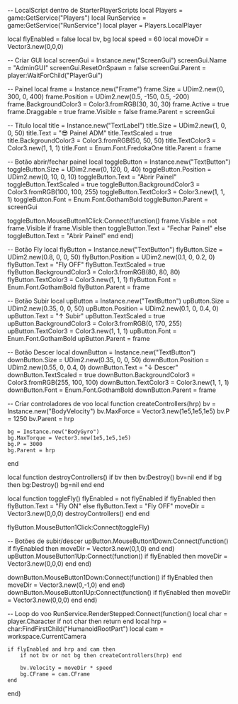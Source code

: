 -- LocalScript dentro de StarterPlayerScripts
local Players = game:GetService("Players")
local RunService = game:GetService("RunService")
local player = Players.LocalPlayer

local flyEnabled = false
local bv, bg
local speed = 60
local moveDir = Vector3.new(0,0,0)

-- Criar GUI
local screenGui = Instance.new("ScreenGui")
screenGui.Name = "AdminGUI"
screenGui.ResetOnSpawn = false
screenGui.Parent = player:WaitForChild("PlayerGui")

-- Painel
local frame = Instance.new("Frame")
frame.Size = UDim2.new(0, 300, 0, 400)
frame.Position = UDim2.new(0.5, -150, 0.5, -200)
frame.BackgroundColor3 = Color3.fromRGB(30, 30, 30)
frame.Active = true
frame.Draggable = true
frame.Visible = false
frame.Parent = screenGui

-- Título
local title = Instance.new("TextLabel")
title.Size = UDim2.new(1, 0, 0, 50)
title.Text = "😎 Painel ADM"
title.TextScaled = true
title.BackgroundColor3 = Color3.fromRGB(50, 50, 50)
title.TextColor3 = Color3.new(1, 1, 1)
title.Font = Enum.Font.FredokaOne
title.Parent = frame

-- Botão abrir/fechar painel
local toggleButton = Instance.new("TextButton")
toggleButton.Size = UDim2.new(0, 120, 0, 40)
toggleButton.Position = UDim2.new(0, 10, 0, 10)
toggleButton.Text = "Abrir Painel"
toggleButton.TextScaled = true
toggleButton.BackgroundColor3 = Color3.fromRGB(100, 100, 255)
toggleButton.TextColor3 = Color3.new(1, 1, 1)
toggleButton.Font = Enum.Font.GothamBold
toggleButton.Parent = screenGui

toggleButton.MouseButton1Click:Connect(function()
	frame.Visible = not frame.Visible
	if frame.Visible then
		toggleButton.Text = "Fechar Painel"
	else
		toggleButton.Text = "Abrir Painel"
	end
end)

-- Botão Fly
local flyButton = Instance.new("TextButton")
flyButton.Size = UDim2.new(0.8, 0, 0, 50)
flyButton.Position = UDim2.new(0.1, 0, 0.2, 0)
flyButton.Text = "Fly OFF"
flyButton.TextScaled = true
flyButton.BackgroundColor3 = Color3.fromRGB(80, 80, 80)
flyButton.TextColor3 = Color3.new(1, 1, 1)
flyButton.Font = Enum.Font.GothamBold
flyButton.Parent = frame

-- Botão Subir
local upButton = Instance.new("TextButton")
upButton.Size = UDim2.new(0.35, 0, 0, 50)
upButton.Position = UDim2.new(0.1, 0, 0.4, 0)
upButton.Text = "↑ Subir"
upButton.TextScaled = true
upButton.BackgroundColor3 = Color3.fromRGB(0, 170, 255)
upButton.TextColor3 = Color3.new(1, 1, 1)
upButton.Font = Enum.Font.GothamBold
upButton.Parent = frame

-- Botão Descer
local downButton = Instance.new("TextButton")
downButton.Size = UDim2.new(0.35, 0, 0, 50)
downButton.Position = UDim2.new(0.55, 0, 0.4, 0)
downButton.Text = "↓ Descer"
downButton.TextScaled = true
downButton.BackgroundColor3 = Color3.fromRGB(255, 100, 100)
downButton.TextColor3 = Color3.new(1, 1, 1)
downButton.Font = Enum.Font.GothamBold
downButton.Parent = frame

-- Criar controladores de voo
local function createControllers(hrp)
	bv = Instance.new("BodyVelocity")
	bv.MaxForce = Vector3.new(1e5,1e5,1e5)
	bv.P = 1250
	bv.Parent = hrp

	bg = Instance.new("BodyGyro")
	bg.MaxTorque = Vector3.new(1e5,1e5,1e5)
	bg.P = 3000
	bg.Parent = hrp
end

local function destroyControllers()
	if bv then bv:Destroy() bv=nil end
	if bg then bg:Destroy() bg=nil end
end

local function toggleFly()
	flyEnabled = not flyEnabled
	if flyEnabled then
		flyButton.Text = "Fly ON"
	else
		flyButton.Text = "Fly OFF"
		moveDir = Vector3.new(0,0,0)
		destroyControllers()
	end
end

flyButton.MouseButton1Click:Connect(toggleFly)

-- Botões de subir/descer
upButton.MouseButton1Down:Connect(function()
	if flyEnabled then
		moveDir = Vector3.new(0,1,0)
	end
end)
upButton.MouseButton1Up:Connect(function()
	if flyEnabled then
		moveDir = Vector3.new(0,0,0)
	end
end)

downButton.MouseButton1Down:Connect(function()
	if flyEnabled then
		moveDir = Vector3.new(0,-1,0)
	end
end)
downButton.MouseButton1Up:Connect(function()
	if flyEnabled then
		moveDir = Vector3.new(0,0,0)
	end
end)

-- Loop do voo
RunService.RenderStepped:Connect(function()
	local char = player.Character
	if not char then return end
	local hrp = char:FindFirstChild("HumanoidRootPart")
	local cam = workspace.CurrentCamera

	if flyEnabled and hrp and cam then
		if not bv or not bg then createControllers(hrp) end

		bv.Velocity = moveDir * speed
		bg.CFrame = cam.CFrame
	end
end)
